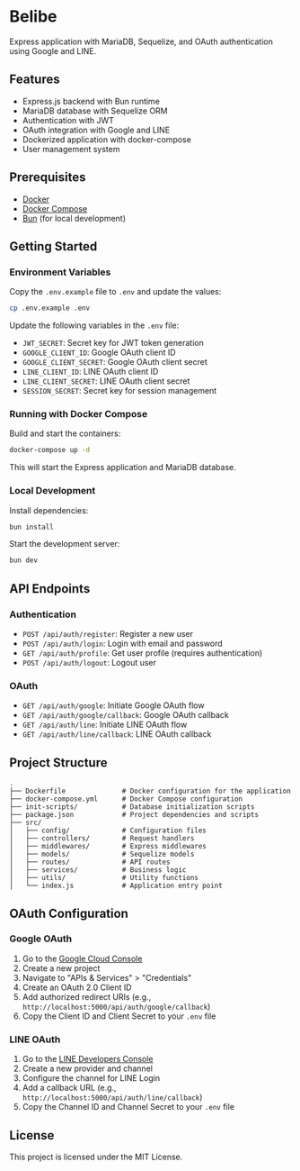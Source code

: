 # Belibe

Express application with MariaDB, Sequelize, and OAuth authentication using Google and LINE.

## Features

- Express.js backend with Bun runtime
- MariaDB database with Sequelize ORM
- Authentication with JWT
- OAuth integration with Google and LINE
- Dockerized application with docker-compose
- User management system

## Prerequisites

- [Docker](https://www.docker.com/get-started)
- [Docker Compose](https://docs.docker.com/compose/install/)
- [Bun](https://bun.sh/) (for local development)

## Getting Started

### Environment Variables

Copy the `.env.example` file to `.env` and update the values:

```bash
cp .env.example .env
```

Update the following variables in the `.env` file:

- `JWT_SECRET`: Secret key for JWT token generation
- `GOOGLE_CLIENT_ID`: Google OAuth client ID
- `GOOGLE_CLIENT_SECRET`: Google OAuth client secret
- `LINE_CLIENT_ID`: LINE OAuth client ID
- `LINE_CLIENT_SECRET`: LINE OAuth client secret
- `SESSION_SECRET`: Secret key for session management

### Running with Docker Compose

Build and start the containers:

```bash
docker-compose up -d
```

This will start the Express application and MariaDB database.

### Local Development

Install dependencies:

```bash
bun install
```

Start the development server:

```bash
bun dev
```

## API Endpoints

### Authentication

- `POST /api/auth/register`: Register a new user
- `POST /api/auth/login`: Login with email and password
- `GET /api/auth/profile`: Get user profile (requires authentication)
- `POST /api/auth/logout`: Logout user

### OAuth

- `GET /api/auth/google`: Initiate Google OAuth flow
- `GET /api/auth/google/callback`: Google OAuth callback
- `GET /api/auth/line`: Initiate LINE OAuth flow
- `GET /api/auth/line/callback`: LINE OAuth callback

## Project Structure

```
.
├── Dockerfile              # Docker configuration for the application
├── docker-compose.yml      # Docker Compose configuration
├── init-scripts/           # Database initialization scripts
├── package.json            # Project dependencies and scripts
├── src/
│   ├── config/             # Configuration files
│   ├── controllers/        # Request handlers
│   ├── middlewares/        # Express middlewares
│   ├── models/             # Sequelize models
│   ├── routes/             # API routes
│   ├── services/           # Business logic
│   ├── utils/              # Utility functions
│   └── index.js            # Application entry point
```

## OAuth Configuration

### Google OAuth

1. Go to the [Google Cloud Console](https://console.cloud.google.com/)
2. Create a new project
3. Navigate to "APIs & Services" > "Credentials"
4. Create an OAuth 2.0 Client ID
5. Add authorized redirect URIs (e.g., `http://localhost:5000/api/auth/google/callback`)
6. Copy the Client ID and Client Secret to your `.env` file

### LINE OAuth

1. Go to the [LINE Developers Console](https://developers.line.biz/console/)
2. Create a new provider and channel
3. Configure the channel for LINE Login
4. Add a callback URL (e.g., `http://localhost:5000/api/auth/line/callback`)
5. Copy the Channel ID and Channel Secret to your `.env` file

## License

This project is licensed under the MIT License.
